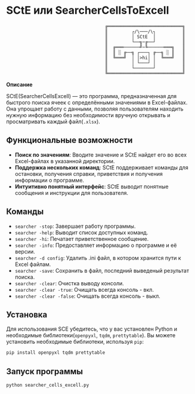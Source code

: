 # SCtE или SearcherCellsToExcell

```
                                     ╔════════════════════════════╗
                                     ║         ┌/\───/\┐          ║
                                     ║         │ SCtE  │          ║
                                     ║         └──╗─╔──┘          ║
                                     ║  ╔═══──────╝─╚──────═══╗   ║
                                     ║  ║ ░ ╔──╗ ┌───┐ ╔──╗ ░ ║   ║
                                     ║  ╚═══╝  │ │>hi│ │  ╚═══╝   ║
                                     ║         │ └───┘ │          ║
                                     ║         └───────┘          ║
                                     ╚════════════════════════════╝
```

**Описание**  

SCtE(SearcherCellsExcell) — это программа, предназначенная для быстрого поиска ячеек с определёнными значениями в Excel-файлах. Она упрощает работу с данными, позволяя пользователям находить нужную информацию без необходимости вручную открывать и просматривать каждый файл(`.xlsx`).

## Функциональные возможности
- **Поиск по значениям**: Вводите значение и SCtE найдет его во всех Excel-файлах в указанной директории.
- **Поддержка нескольких команд**: SCtE поддерживает команды для остановки, получения справки, приветствия и получения информации о программе.
- **Интуитивно понятный интерфейс**: SCtE выводит понятные сообщения и инструкции для пользователя.

## Команды
- `searcher -stop`: Завершает работу программы.
- `searcher -help`: Выводит список доступных команд.
- `searcher -hi`: Печатает приветственное сообщение.
- `searcher -info`: Предоставляет информацию о программе и её версии.
- `searcher -d config`: Удалить .ini файл, в котором хранится пути к Excel файлам.
- `searcher -save`: Сохранить в файл, последний выведеный результат поиска.
- `searcher -clear`: Очистка выводу консоли.
- `searcher -clear -true`: Очищать всегда консоль - вкл.
- `searcher -clear -false`: Очищать всегда консоль - выкл. 

## Установка
Для использования SCE убедитесь, что у вас установлен Python и необходимые библиотеки(`openpyxl`, `tqdm`, `prettytable`). Вы можете установить необходимые библиотеки, используя `pip`:

```bash
pip install openpyxl tqdm prettytable
```

## Запуск программы
```bash
python searcher_cells_excell.py
```